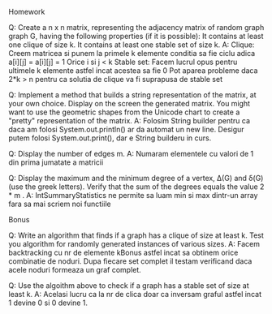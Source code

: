 Homework

Q:
Create a n x n matrix, representing the adjacency matrix of random graph graph G, having the following properties (if it is possible):
It contains at least one clique of size k.
It contains at least one stable set of size k.
A:
Clique: Creem matricea si punem la primele k elemente conditia sa fie ciclu adica a[i][j] = a[i][j] = 1 Orice i si j < k
Stable set: Facem lucrul opus pentru ultimele k elemente astfel incat acestea sa fie 0
Pot aparea probleme daca 2*k > n pentru ca solutia de clique va fi suprapusa de stable set

Q:
Implement a method that builds a string representation of the matrix, at your own choice. Display on the screen the generated matrix. You might want to use the geometric shapes from the Unicode chart to create a "pretty" representation of the matrix.
A:
Folosim String builder pentru ca daca am folosi System.out.println() ar da automat un new line. Desigur putem folosi System.out.print(), dar e String builderu in curs.

Q:
Display the number of edges m.
A:
Numaram elementele cu valori de 1 din prima jumatate a matricii

Q:
Display the maximum and the minimum degree of a vertex, Δ(G) and δ(G) (use the greek letters).
Verify that the sum of the degrees equals the value 2 * m .
A:
IntSummaryStatistics ne permite sa luam min si max dintr-un array fara sa mai scriem noi functiile

Bonus

Q:
Write an algorithm that finds if a graph has a clique of size at least k. Test you algorithm for randomly generated instances of various sizes.
A:
Facem backtracking cu nr de elemente kBonus astfel incat sa obtinem orice combinatie de noduri. Dupa fiecare set complet il testam verificand daca acele noduri formeaza un graf complet.

Q:
Use the algoithm above to check if a graph has a stable set of size at least k.
A:
Acelasi lucru ca la nr de clica doar ca inversam graful astfel incat 1 devine 0 si 0 devine 1. 